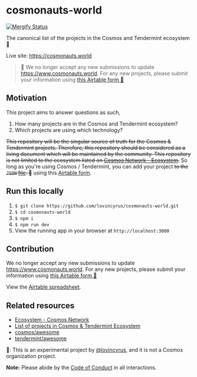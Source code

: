 # cosmonauts-world

[![Mergify Status](https://img.shields.io/endpoint.svg?url=https://gh.mergify.io/badges/lovincyrus/cosmonauts-world)](https://mergify.io)

The canonical list of the projects in the Cosmos and Tendermint ecosystem 🌌

Live site: https://cosmonauts.world

> 🔔 We no longer accept any new submissions to update https://www.cosmonauts.world. For any new projects, please submit your information using [this Airtable form 📮](https://airtable.com/shrHJJ4U4ChUxjILk)

## Motivation

This project aims to answer questions as such,

1. How many projects are in the Cosmos and Tendermint ecosystem?
2. Which projects are using which technology?

~~This repository will be the singular source of truth for the Cosmos & Tendermint projects. Therefore, this repository should be considered as a living document which will be maintained by the community. This repository is not limited to the ecosystem listed on [Cosmos Network - Ecosystem](https://cosmos.network/ecosystem).~~ So long as you're using Cosmos / Tendermint, you can add your project ~~to the `JSON` [file](/data/posts-manifest.js). 🌌~~ using this [Airtable form](https://airtable.com/shrHJJ4U4ChUxjILk).

## Run this locally

1. `$ git clone https://github.com/lovincyrus/cosmonauts-world.git`
2. `$ cd cosmonauts-world`
3. `$ npm i`
4. `$ npm run dev`
5. View the running app in your browser at `http://localhost:3000`

## Contribution

We no longer accept any new submissions to update https://www.cosmonauts.world. For any new projects, please submit your information using [this Airtable form 📮](https://airtable.com/shrHJJ4U4ChUxjILk)

View the [Airtable spreadsheet](https://airtable.com/shrapBPVHSLsfhKzk/tblii5D2VeOOFZA4c/viwDRWlFKDPpHZOII).

## Related resources

- [Ecosystem - Cosmos Network](https://cosmos.network/ecosystem)
- [List of projects in Cosmos & Tendermint Ecosystem](https://forum.cosmos.network/t/list-of-projects-in-cosmos-tendermint-ecosystem/243)
- [cosmos/awesome](https://github.com/cosmos/awesome)
- [tendermint/awesome](https://github.com/tendermint/awesome)

📣: This is an experimental project by [@lovincyrus](https://github.com/lovincyrus), and it is not a Cosmos organization project.

**Note:** Please abide by the [Code of Conduct](CODE_OF_CONDUCT.md) in all interactions.
